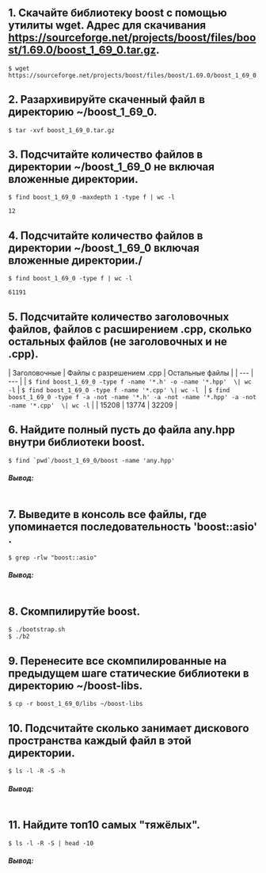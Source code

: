 ## 1. Скачайте библиотеку boost с помощью утилиты wget. Адрес для скачивания https://sourceforge.net/projects/boost/files/boost/1.69.0/boost_1_69_0.tar.gz.
```
$ wget https://sourceforge.net/projects/boost/files/boost/1.69.0/boost_1_69_0.tar.gz.
```
## 2. Разархивируйте скаченный файл в директорию ~/boost_1_69_0.
```
$ tar -xvf boost_1_69_0.tar.gz
```
## 3. Подсчитайте количество файлов в директории ~/boost_1_69_0 не включая вложенные директории.
```
$ find boost_1_69_0 -maxdepth 1 -type f | wc -l

12
```
## 4. Подсчитайте количество файлов в директории ~/boost_1_69_0 включая вложенные директории./
```
$ find boost_1_69_0 -type f | wc -l

61191
```
## 5. Подсчитайте количество заголовочных файлов, файлов с расширением .cpp, сколько остальных файлов (не заголовочных и не .cpp).

| Заголовочные | Файлы с разрешением .cpp | Остальные файлы |
| --- | --- |
| ` $ find boost_1_69_0 -type f -name '*.h' -o -name '*.hpp'  \| wc -l ` | `$ find boost_1_69_0 -type f -name '*.cpp' \| wc -l ` |  ` $ find boost_1_69_0 -type f -a -not -name '*.h' -a -not -name '*.hpp' -a -not -name '*.cpp'  \| wc -l ` |
| 15208 | 13774 | 32209 |
## 6. Найдите полный пусть до файла any.hpp внутри библиотеки boost.
```
$ find `pwd`/boost_1_69_0/boost -name 'any.hpp'
```
##### Вывод:
```

```

## 7. Выведите в консоль все файлы, где упоминается последовательность 'boost::asio' .
```
$ grep -rlw "boost::asio"
```
##### Вывод:
```

```
## 8. Скомпилирутйе boost.
```
$ ./bootstrap.sh
$ ./b2
```
## 9. Перенесите все скомпилированные на предыдущем шаге статические библиотеки в директорию ~/boost-libs.
```
$ cp -r boost_1_69_0/libs ~/boost-libs
```
## 10. Подсчитайте сколько занимает дискового пространства каждый файл в этой директории.
```
$ ls -l -R -S -h
```
##### Вывод:
```
```

## 11. Найдите топ10 самых "тяжёлых".
```
$ ls -l -R -S | head -10
```
##### Вывод:
```

```